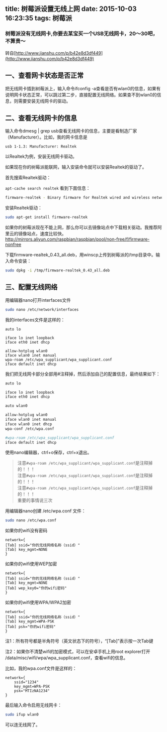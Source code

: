 title: 树莓派设置无线上网
date: 2015-10-03 16:23:35
tags: 树莓派
---

### 树莓派没有无线网卡,你要去某宝买一个USB无线网卡，20～30吧，不算贵～

转自[http://www.jianshu.com/p/b42e8d3df449](http://www.jianshu.com/p/b42e8d3df449)

<!--more-->

## 一、查看网卡状态是否正常
把无线网卡插到树莓派上，输入命令ifconfig -a查看是否有wlan0的信息，如果有说明网卡状态正常，可以跳过第二步，直接配置无线网络。如果查不到wlan0的信息，则需要安装无线网卡的驱动。

## 二、查看无线网卡的信息
输入命令dmesg | grep usb查看无线网卡的信息，主要是看制造厂家（Manufacturer）。比如，我的网卡信息是

```
usb 1-1.3: Manufacturer: Realtek
```

以Realtek为例，安装无线网卡驱动。

如果现在你的树莓派能联网，输入安装命令就可以安装Realtek的驱动了。

首先搜索Realtek驱动：

`apt-cache search realtek`
看到下面信息：

```sh
firmware-realtek - Binary firmware for Realtek wired and wireless network adapters
```

安装Realtek驱动：

```sh
sudo apt-get install firmware-realtek
```

如果你的树莓派现在不能上网，那么你可以去镜像站点中下载相关驱动。我推荐阿里云的镜像站点，速度比较快。http://mirrors.aliyun.com/raspbian/raspbian/pool/non-free/f/firmware-nonfree

下载firmware-realtek_0.43_all.deb，用winscp上传到树莓派的/tmp目录中。输入命令安装：

```sh
sudo dpkg -i /tmp/firmware-realtek_0.43_all.deb
```
## 三、配置无线网络
用编辑器nano打开interfaces文件

```sh
sudo nano /etc/network/interfaces
```
我的interfaces文件是这样的：

```
auto lo

iface lo inet loopback
iface eth0 inet dhcp

allow-hotplug wlan0
iface wlan0 inet manual
wpa-roam /etc/wpa_supplicant/wpa_supplicant.conf
iface default inet dhcp
```
我们把无线网卡部分全部用#注释掉，然后添加自己的配置信息，最终结果如下：

```sh
auto lo

iface lo inet loopback
iface eth0 inet dhcp

auto wlan0

allow-hotplug wlan0
iface wlan0 inet manual
iface wlan0 inet dhcp
wpa-conf /etc/wpa.conf

#wpa-roam /etc/wpa_supplicant/wpa_supplicant.conf
iface default inet dhcp
```
使用nano编辑器，ctrl+o保存，ctrl+x退出。

> 注意`#wpa-roam /etc/wpa_supplicant/wpa_supplicant.conf`是注释掉的！！！  
> 注意`#wpa-roam /etc/wpa_supplicant/wpa_supplicant.conf`是注释掉的！！！  
> 注意`#wpa-roam /etc/wpa_supplicant/wpa_supplicant.conf`是注释掉的！！！  
> 重要的事情说三次


用编辑器nano创建 /etc/wpa.conf 文件：

```sh
sudo nano /etc/wpa.conf
```
如果你的wifi没有密码

```
network={
[Tab] ssid="你的无线网络名称（ssid）"
[Tab] key_mgmt=NONE
}
```
如果你的wifi使用WEP加密

```
network={
[Tab] ssid="你的无线网络名称（ssid）"
[Tab] key_mgmt=NONE
[Tab] wep_key0="你的wifi密码"
}
```
如果你的wifi使用WPA/WPA2加密

```
network={
[Tab] ssid="你的无线网络名称（ssid）"
[Tab] key_mgmt=WPA-PSK
[Tab] psk="你的wifi密码"
}
```
注1：所有符号都是半角符号（英文状态下的符号），“[Tab]”表示按一次Tab键

注2：如果你不清楚wifi的加密模式，可以在安卓手机上用root explorer打开 /data/misc/wifi/wpa/wpa_supplicant.conf，查看wifi的信息。

比如，我的wpa.conf文件是这样的：

```
network={
    ssid="1234"
    key_mgmt=WPA-PSK
    psk="MTIzNA1234"
}
```
最后输入命令启用无线网卡：

```sh
sudo ifup wlan0
```
可以连无线网了。
